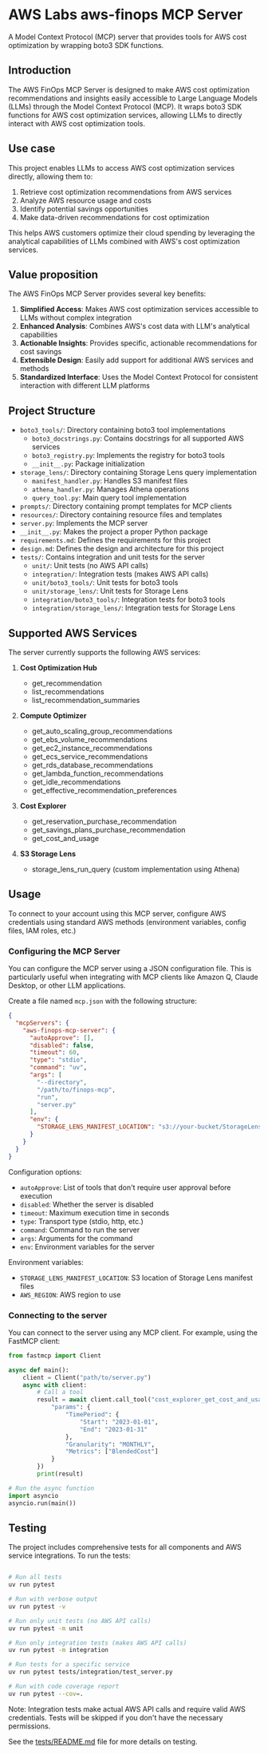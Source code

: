 # AWS Labs aws-finops MCP Server

A Model Context Protocol (MCP) server that provides tools for AWS cost optimization by wrapping boto3 SDK functions.

## Introduction

The AWS FinOps MCP Server is designed to make AWS cost optimization recommendations and insights easily accessible to Large Language Models (LLMs) through the Model Context Protocol (MCP). It wraps boto3 SDK functions for AWS cost optimization services, allowing LLMs to directly interact with AWS cost optimization tools.

## Use case

This project enables LLMs to access AWS cost optimization services directly, allowing them to:

1. Retrieve cost optimization recommendations from AWS services
2. Analyze AWS resource usage and costs
3. Identify potential savings opportunities
4. Make data-driven recommendations for cost optimization

This helps AWS customers optimize their cloud spending by leveraging the analytical capabilities of LLMs combined with AWS's cost optimization services.

## Value proposition

The AWS FinOps MCP Server provides several key benefits:

1. **Simplified Access**: Makes AWS cost optimization services accessible to LLMs without complex integration
2. **Enhanced Analysis**: Combines AWS's cost data with LLM's analytical capabilities
3. **Actionable Insights**: Provides specific, actionable recommendations for cost savings
4. **Extensible Design**: Easily add support for additional AWS services and methods
5. **Standardized Interface**: Uses the Model Context Protocol for consistent interaction with different LLM platforms

## Project Structure

* `boto3_tools/`: Directory containing boto3 tool implementations
  * `boto3_docstrings.py`: Contains docstrings for all supported AWS services
  * `boto3_registry.py`: Implements the registry for boto3 tools
  * `__init__.py`: Package initialization
* `storage_lens/`: Directory containing Storage Lens query implementation
  * `manifest_handler.py`: Handles S3 manifest files
  * `athena_handler.py`: Manages Athena operations
  * `query_tool.py`: Main query tool implementation
* `prompts/`: Directory containing prompt templates for MCP clients
* `resources/`: Directory containing resource files and templates
* `server.py`: Implements the MCP server
* `__init__.py`: Makes the project a proper Python package
* `requirements.md`: Defines the requirements for this project
* `design.md`: Defines the design and architecture for this project
* `tests/`: Contains integration and unit tests for the server
  * `unit/`: Unit tests (no AWS API calls)
  * `integration/`: Integration tests (makes AWS API calls)
  * `unit/boto3_tools/`: Unit tests for boto3 tools
  * `unit/storage_lens/`: Unit tests for Storage Lens
  * `integration/boto3_tools/`: Integration tests for boto3 tools
  * `integration/storage_lens/`: Integration tests for Storage Lens

## Supported AWS Services

The server currently supports the following AWS services:

1. **Cost Optimization Hub**
   - get_recommendation
   - list_recommendations
   - list_recommendation_summaries

2. **Compute Optimizer**
   - get_auto_scaling_group_recommendations
   - get_ebs_volume_recommendations
   - get_ec2_instance_recommendations
   - get_ecs_service_recommendations
   - get_rds_database_recommendations
   - get_lambda_function_recommendations
   - get_idle_recommendations
   - get_effective_recommendation_preferences

3. **Cost Explorer**
   - get_reservation_purchase_recommendation
   - get_savings_plans_purchase_recommendation
   - get_cost_and_usage

4. **S3 Storage Lens**
   - storage_lens_run_query (custom implementation using Athena)

## Usage
To connect to your account using this MCP server, configure AWS credentials using standard AWS methods (environment variables, config files, IAM roles, etc.)

### Configuring the MCP Server

You can configure the MCP server using a JSON configuration file. This is particularly useful when integrating with MCP clients like Amazon Q, Claude Desktop, or other LLM applications.

Create a file named `mcp.json` with the following structure:

```json
{
  "mcpServers": {
    "aws-finops-mcp-server": {
      "autoApprove": [],
      "disabled": false,
      "timeout": 60,
      "type": "stdio",
      "command": "uv",
      "args": [
        "--directory",
        "/path/to/finops-mcp",
        "run",
        "server.py"
      ],
      "env": {
        "STORAGE_LENS_MANIFEST_LOCATION": "s3://your-bucket/StorageLens/account-id/configuration-id/"
      }
    }
  }
}
```

Configuration options:
- `autoApprove`: List of tools that don't require user approval before execution
- `disabled`: Whether the server is disabled
- `timeout`: Maximum execution time in seconds
- `type`: Transport type (stdio, http, etc.)
- `command`: Command to run the server
- `args`: Arguments for the command
- `env`: Environment variables for the server

Environment variables:
- `STORAGE_LENS_MANIFEST_LOCATION`: S3 location of Storage Lens manifest files
- `AWS_REGION`: AWS region to use

### Connecting to the server

You can connect to the server using any MCP client. For example, using the FastMCP client:

```python
from fastmcp import Client

async def main():
    client = Client("path/to/server.py")
    async with client:
        # Call a tool
        result = await client.call_tool("cost_explorer_get_cost_and_usage", {
            "params": {
                "TimePeriod": {
                    "Start": "2023-01-01",
                    "End": "2023-01-31"
                },
                "Granularity": "MONTHLY",
                "Metrics": ["BlendedCost"]
            }
        })
        print(result)

# Run the async function
import asyncio
asyncio.run(main())
```

## Testing

The project includes comprehensive tests for all components and AWS service integrations. To run the tests:

```bash

# Run all tests
uv run pytest

# Run with verbose output
uv run pytest -v

# Run only unit tests (no AWS API calls)
uv run pytest -m unit

# Run only integration tests (makes AWS API calls)
uv run pytest -m integration

# Run tests for a specific service
uv run pytest tests/integration/test_server.py

# Run with code coverage report
uv run pytest --cov=.
```

Note: Integration tests make actual AWS API calls and require valid AWS credentials. Tests will be skipped if you don't have the necessary permissions.

See the [tests/README.md](tests/README.md) file for more details on testing.
